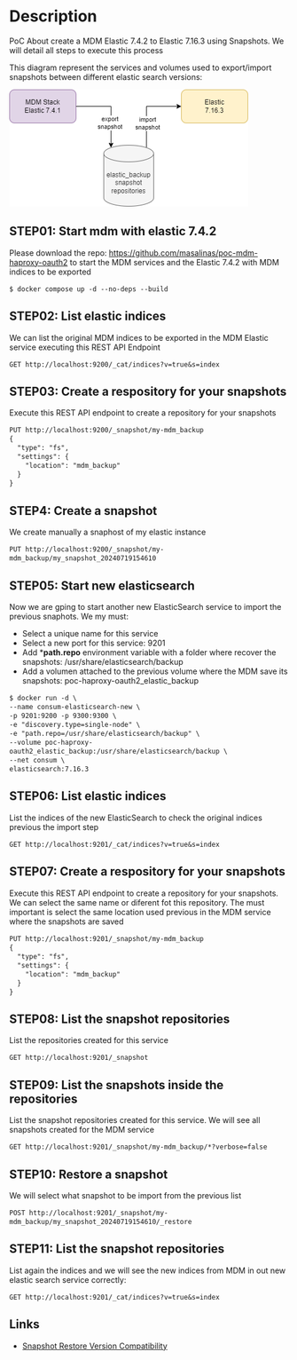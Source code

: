 # Description

PoC About create a MDM Elastic 7.4.2 to Elastic 7.16.3 using Snapshots. We will detail all steps to execute this process

This diagram represent the services and volumes used to export/import snapshots between different elastic search versions:

![Snapshot Diagram](./images/snapshot_diagram.png "Snapshot Diagram")

## STEP01: Start mdm with elastic 7.4.2

Please download the repo: https://github.com/masalinas/poc-mdm-haproxy-oauth2 to start the MDM services and the Elastic 7.4.2 with MDM indices
to be exported

```
$ docker compose up -d --no-deps --build
```

## STEP02: List elastic indices

We can list the original MDM indices to be exported in the MDM Elastic service executing this REST API Endpoint

```
GET http://localhost:9200/_cat/indices?v=true&s=index
```

## STEP03: Create a respository for your snapshots

Execute this REST API endpoint to create a repository for your snapshots

```
PUT http://localhost:9200/_snapshot/my-mdm_backup
{
  "type": "fs",
  "settings": {
    "location": "mdm_backup"
  }
}
```

## STEP4: Create a snapshot

We create manually a snaphost of my elastic instance

```
PUT http://localhost:9200/_snapshot/my-mdm_backup/my_snapshot_20240719154610
```

## STEP05: Start new elasticsearch

Now we are gping to start another new ElasticSearch service to import the previous snaphots.
We my must:
- Select a unique name for this service
- Select a new port for this service: 9201
- Add ***path.repo** environment variable with a folder where recover the snapshots: /usr/share/elasticsearch/backup
- Add a volumen attached to the previous volume where the MDM save its snapshots: poc-haproxy-oauth2_elastic_backup

```
$ docker run -d \
--name consum-elasticsearch-new \
-p 9201:9200 -p 9300:9300 \
-e "discovery.type=single-node" \
-e "path.repo=/usr/share/elasticsearch/backup" \
--volume poc-haproxy-oauth2_elastic_backup:/usr/share/elasticsearch/backup \
--net consum \
elasticsearch:7.16.3
```

## STEP06: List elastic indices

List the indices of the new ElasticSearch to check the original indices previous the import step

```
GET http://localhost:9201/_cat/indices?v=true&s=index
```

## STEP07: Create a respository for your snapshots

Execute this REST API endpoint to create a repository for your snapshots. We can select the same name or diferent fot this repository. 
The must important is select the same location used previous in the MDM service where the snapshots are saved

```
PUT http://localhost:9201/_snapshot/my-mdm_backup
{
  "type": "fs",
  "settings": {
    "location": "mdm_backup"
  }
}
```

## STEP08:  List the snapshot repositories

List the repositories created for this service

```
GET http://localhost:9201/_snapshot
```


## STEP09:  List the snapshots inside the repositories

List the snapshot repositories created for this service. We will see all snapshots created for the MDM service

```
GET http://localhost:9201/_snapshot/my-mdm_backup/*?verbose=false
```

## STEP10:  Restore a snapshot

We will select what snapshot to be import from the previous list

```
POST http://localhost:9201/_snapshot/my-mdm_backup/my_snapshot_20240719154610/_restore
```

## STEP11:  List the snapshot repositories

List again the indices and we will see the new indices from MDM in out new elastic search service correctly:

```
GET http://localhost:9201/_cat/indices?v=true&s=index
```


## Links

- [Snapshot Restore Version Compatibility](https://www.elastic.co/guide/en/elasticsearch/reference/8.14/snapshot-restore.html#snapshot-restore-version-compatibility)